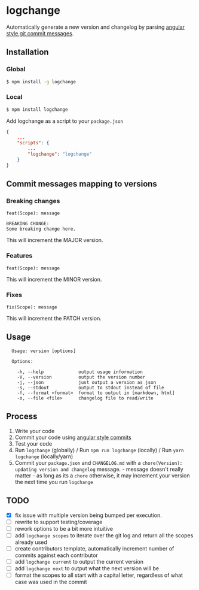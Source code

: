 # logchange

Automatically generate a new version and changelog by parsing <a href="https://gist.github.com/stephenparish/9941e89d80e2bc58a153#format-of-the-commit-message" target="_blank">angular style git commit messages</a>.

## Installation

### Global
```bash
$ npm install -g logchange
```

### Local
```bash
$ npm install logchange
```

Add logchange as a script to your `package.json`

```json
{
    ...
    "scripts": {
        ...
        "logchange": "logchange"
    }
}
```

## Commit messages mapping to versions
### Breaking changes 
```
feat(Scope): message

BREAKING CHANGE:
Some breaking change here.
```

This will increment the MAJOR version.

### Features
```
feat(Scope): message
``` 

This will increment the MINOR version.

### Fixes
```
fix(Scope): message
```

This will increment the PATCH version.

## Usage

```text
  Usage: version [options]

  Options:

    -h, --help             output usage information
    -V, --version          output the version number
    -j, --json             just output a version as json
    -s, --stdout           output to stdout instead of file
    -f, --format <format>  format to output in [markdown, html]
    -o, --file <file>      changelog file to read/write
```

## Process

1. Write your code
2. Commit your code using <a href="https://gist.github.com/stephenparish/9941e89d80e2bc58a153#format-of-the-commit-message" target="_blank">angular style commits</a>
3. Test your code
4. Run `logchange` (globally) / Run `npm run logchange` (locally) / Run `yarn logchange` (locally/yarn)
5. Commit your `package.json` and `CHANGELOG.md` with a `chore(Version): updating version and changelog` message. - message doesn't really matter - as long as its a `chore` otherwise, it may increment your version the next time you run `logchange`

## TODO

- [x] fix issue with multiple version being bumped per execution.
- [ ] rewrite to support testing/coverage
- [ ] rework options to be a bit more intuitive
- [ ] add `logchange scopes` to iterate over the git log and return all the scopes already used
- [ ] create contributors template, automatically increment number of commits against each contributor
- [ ] add `logchange current` to output the current version
- [ ] add `logchange next` to output what the next version will be
- [ ] format the scopes to all start with a capital letter, regardless of what case was used in the commit